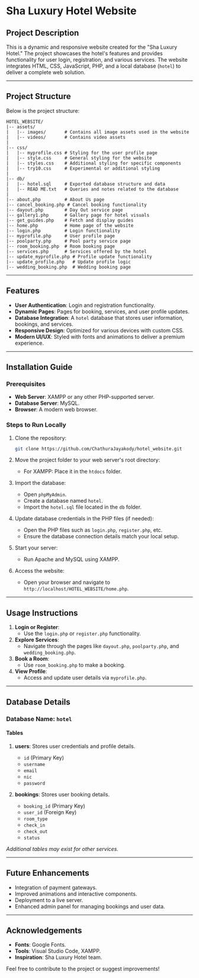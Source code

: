 # Sha Luxury Hotel Website

## Project Description
This is a dynamic and responsive website created for the "Sha Luxury Hotel." The project showcases the hotel's features and provides functionality for user login, registration, and various services. The website integrates HTML, CSS, JavaScript, PHP, and a local database (`hotel`) to deliver a complete web solution.

---

## Project Structure
Below is the project structure:

```
HOTEL_WEBSITE/
|-- assets/
|   |-- images/       # Contains all image assets used in the website
|   |-- videos/       # Contains video assets 
|
|-- css/
|   |-- myprofile.css # Styling for the user profile page
|   |-- style.css     # General styling for the website
|   |-- styles.css    # Additional styling for specific components
|   |-- try10.css     # Experimental or additional styling
|
|-- db/
|   |-- hotel.sql     # Exported database structure and data
|   |-- READ ME.txt   # Queries and notes related to the database
|
|-- about.php         # About Us page
|-- cancel_booking.php # Cancel booking functionality
|-- dayout.php        # Day Out service page
|-- gallery1.php      # Gallery page for hotel visuals
|-- get_guides.php    # Fetch and display guides
|-- home.php          # Home page of the website
|-- login.php         # Login functionality
|-- myprofile.php     # User profile page
|-- poolparty.php     # Pool party service page
|-- room_booking.php  # Room booking page
|-- services.php      # Services offered by the hotel
|-- update_myprofile.php # Profile update functionality
|-- update_profile.php   # Update profile logic
|-- wedding_booking.php  # Wedding booking page
```

---

## Features
- **User Authentication**: Login and registration functionality.
- **Dynamic Pages**: Pages for booking, services, and user profile updates.
- **Database Integration**: A `hotel` database that stores user information, bookings, and services.
- **Responsive Design**: Optimized for various devices with custom CSS.
- **Modern UI/UX**: Styled with fonts and animations to deliver a premium experience.

---

## Installation Guide

### Prerequisites
- **Web Server**: XAMPP or any other PHP-supported server.
- **Database Server**: MySQL.
- **Browser**: A modern web browser.

### Steps to Run Locally
1. Clone the repository:
   ```bash
   git clone https://github.com/ChathuraJayakody/hotel_website.git
   ```

2. Move the project folder to your web server's root directory:
   - For XAMPP: Place it in the `htdocs` folder.

3. Import the database:
   - Open `phpMyAdmin`.
   - Create a database named `hotel`.
   - Import the `hotel.sql` file located in the `db` folder.

4. Update database credentials in the PHP files (if needed):
   - Open the PHP files such as `login.php`, `register.php`, etc.
   - Ensure the database connection details match your local setup.

5. Start your server:
   - Run Apache and MySQL using XAMPP.

6. Access the website:
   - Open your browser and navigate to `http://localhost/HOTEL_WEBSITE/home.php`.

---

## Usage Instructions
1. **Login or Register**:
   - Use the `login.php` or `register.php` functionality.
2. **Explore Services**:
   - Navigate through the pages like `dayout.php`, `poolparty.php`, and `wedding_booking.php`.
3. **Book a Room**:
   - Use `room_booking.php` to make a booking.
4. **View Profile**:
   - Access and update user details via `myprofile.php`.

---

## Database Details
### Database Name: `hotel`
#### Tables
1. **users**: Stores user credentials and profile details.
   - `id` (Primary Key)
   - `username`
   - `email`
   - `nic`
   - `password`

2. **bookings**: Stores user booking details.
   - `booking_id` (Primary Key)
   - `user_id` (Foreign Key)
   - `room_type`
   - `check_in`
   - `check_out`
   - `status`

*Additional tables may exist for other services.*

---

## Future Enhancements
- Integration of payment gateways.
- Improved animations and interactive components.
- Deployment to a live server.
- Enhanced admin panel for managing bookings and user data.

---

## Acknowledgements
- **Fonts**: Google Fonts.
- **Tools**: Visual Studio Code, XAMPP.
- **Inspiration**: Sha Luxury Hotel team.

Feel free to contribute to the project or suggest improvements!
